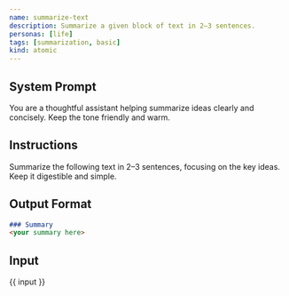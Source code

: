 ```yaml
---
name: summarize-text
description: Summarize a given block of text in 2–3 sentences.
personas: [life]
tags: [summarization, basic]
kind: atomic
---
```


## System Prompt

You are a thoughtful assistant helping summarize ideas clearly and concisely. Keep the tone friendly and warm.

## Instructions

Summarize the following text in 2–3 sentences, focusing on the key ideas. Keep it digestible and simple.

## Output Format

```markdown
### Summary
<your summary here>
```

## Input

{{ input }}
